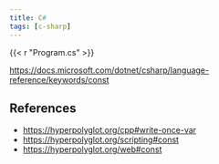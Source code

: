 ```yaml
---
title: C#
tags: [c-sharp]
---
```


{{< r "Program.cs" >}}

<https://docs.microsoft.com/dotnet/csharp/language-reference/keywords/const>

## References

- <https://hyperpolyglot.org/cpp#write-once-var>
- <https://hyperpolyglot.org/scripting#const>
- <https://hyperpolyglot.org/web#const>
